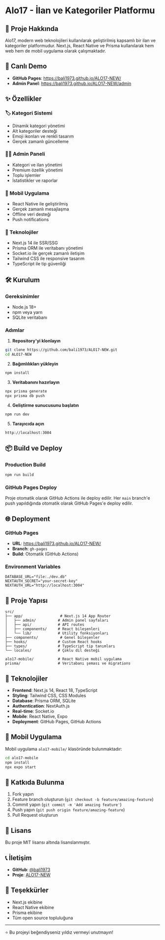 # Alo17 - İlan ve Kategoriler Platformu

## 🌟 Proje Hakkında

Alo17, modern web teknolojileri kullanılarak geliştirilmiş kapsamlı bir ilan ve kategoriler platformudur. Next.js, React Native ve Prisma kullanılarak hem web hem de mobil uygulama olarak çalışmaktadır.

## 🚀 Canlı Demo

- **GitHub Pages**: https://bali1973.github.io/ALO17-NEW/
- **Admin Panel**: https://bali1973.github.io/ALO17-NEW/admin

## ✨ Özellikler

### 🏷️ Kategori Sistemi
- Dinamik kategori yönetimi
- Alt kategoriler desteği
- Emoji ikonları ve renkli tasarım
- Gerçek zamanlı güncelleme

### 👨‍💼 Admin Paneli
- Kategori ve ilan yönetimi
- Premium özellik yönetimi
- Toplu işlemler
- İstatistikler ve raporlar

### 📱 Mobil Uygulama
- React Native ile geliştirilmiş
- Gerçek zamanlı mesajlaşma
- Offline veri desteği
- Push notifications

### 🔧 Teknolojiler
- Next.js 14 ile SSR/SSG
- Prisma ORM ile veritabanı yönetimi
- Socket.io ile gerçek zamanlı iletişim
- Tailwind CSS ile responsive tasarım
- TypeScript ile tip güvenliği

## 🛠️ Kurulum

### Gereksinimler
- Node.js 18+
- npm veya yarn
- SQLite veritabanı

### Adımlar

1. **Repository'yi klonlayın**
```bash
git clone https://github.com/bali1973/ALO17-NEW.git
cd ALO17-NEW
```

2. **Bağımlılıkları yükleyin**
```bash
npm install
```

3. **Veritabanını hazırlayın**
```bash
npx prisma generate
npx prisma db push
```

4. **Geliştirme sunucusunu başlatın**
```bash
npm run dev
```

5. **Tarayıcıda açın**
```
http://localhost:3004
```

## 📦 Build ve Deploy

### Production Build
```bash
npm run build
```

### GitHub Pages Deploy
Proje otomatik olarak GitHub Actions ile deploy edilir. Her `main` branch'e push yapıldığında otomatik olarak GitHub Pages'e deploy edilir.

## 🌐 Deployment

### GitHub Pages
- **URL**: https://bali1973.github.io/ALO17-NEW/
- **Branch**: `gh-pages`
- **Build**: Otomatik (GitHub Actions)

### Environment Variables
```env
DATABASE_URL="file:./dev.db"
NEXTAUTH_SECRET="your-secret-key"
NEXTAUTH_URL="http://localhost:3004"
```

## 📁 Proje Yapısı

```
src/
├── app/                 # Next.js 14 App Router
│   ├── admin/          # Admin panel sayfaları
│   ├── api/            # API routes
│   ├── components/     # React bileşenleri
│   └── lib/            # Utility fonksiyonları
├── components/          # Genel bileşenler
├── hooks/              # Custom React hooks
├── types/              # TypeScript tip tanımları
└── locales/            # Çoklu dil desteği

alo17-mobile/           # React Native mobil uygulama
prisma/                 # Veritabanı şeması ve migrations
```

## 🔧 Teknolojiler

- **Frontend**: Next.js 14, React 18, TypeScript
- **Styling**: Tailwind CSS, CSS Modules
- **Database**: Prisma ORM, SQLite
- **Authentication**: NextAuth.js
- **Real-time**: Socket.io
- **Mobile**: React Native, Expo
- **Deployment**: GitHub Pages, GitHub Actions

## 📱 Mobil Uygulama

Mobil uygulama `alo17-mobile/` klasöründe bulunmaktadır:

```bash
cd alo17-mobile
npm install
npx expo start
```

## 🤝 Katkıda Bulunma

1. Fork yapın
2. Feature branch oluşturun (`git checkout -b feature/amazing-feature`)
3. Commit yapın (`git commit -m 'Add amazing feature'`)
4. Push yapın (`git push origin feature/amazing-feature`)
5. Pull Request oluşturun

## 📄 Lisans

Bu proje MIT lisansı altında lisanslanmıştır.

## 📞 İletişim

- **GitHub**: [@bali1973](https://github.com/bali1973)
- **Proje**: [ALO17-NEW](https://github.com/bali1973/ALO17-NEW)

## 🙏 Teşekkürler

- Next.js ekibine
- React Native ekibine
- Prisma ekibine
- Tüm open source topluluğuna

---

⭐ Bu projeyi beğendiyseniz yıldız vermeyi unutmayın! 
